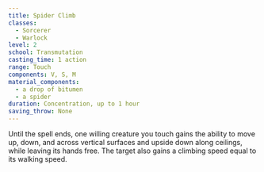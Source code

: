 ```yaml
---
title: Spider Climb
classes:
  - Sorcerer
  - Warlock
level: 2
school: Transmutation
casting_time: 1 action
range: Touch
components: V, S, M
material_components:
  - a drop of bitumen
  - a spider
duration: Concentration, up to 1 hour
saving_throw: None
---
```


Until the spell ends, one willing creature you touch gains the ability to move up, down, and across vertical surfaces and upside down along ceilings, while leaving its hands free. The target also gains a climbing speed equal to its walking speed.
